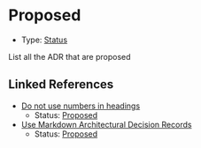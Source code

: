 # Proposed

* Type: [Status](status.md)

List all the ADR that are proposed


## Linked References

* [Do not use numbers in headings](0002-do-not-use-numbers-in-headings.md)
  * Status: [Proposed](proposed.md)
* [Use Markdown Architectural Decision Records](0000-use-markdown-architectural-decision-records.md)
  * Status: [Proposed](proposed.md)
